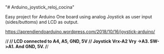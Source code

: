 "# Arduino_joystick_reloj_cocina" 

Easy project for Arduino One board using analog Joystick as user input (sides/buttoms) and LCD as output.


https://aprendiendoarduino.wordpress.com/2018/10/16/joystick-arduino/



/**********************************************************/
// LCD connected to A4, A5, GND, 5V
// Joystick Vrx-A2 Vry ->A3. SW->A1. And GND, 5V.
/**********************************************************/